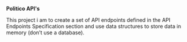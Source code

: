 **Politico API's**

This project i am to create a set of API endpoints defined in the API Endpoints Specification
section and use data structures to store data in memory (don’t use a database).